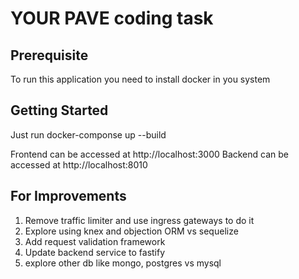 # YOUR PAVE coding task

## Prerequisite

To run this application you need to install docker in you system


## Getting Started

Just run docker-componse up --build

Frontend can be accessed at http://localhost:3000
Backend can be accessed at http://localhost:8010

## For Improvements

1. Remove traffic limiter and use ingress gateways to do it
2. Explore using knex and objection ORM vs sequelize
3. Add request validation framework
4. Update backend service to fastify
5. explore other db like mongo, postgres vs mysql
